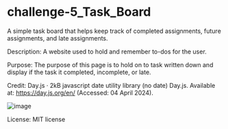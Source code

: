# challenge-5_Task_Board
A simple task board that helps keep track of completed assignments, future assignments, and late assignments.

Description: A website used to hold and remember to-dos for the user.

Purpose: The purpose of this page is to hold on to task written down and display if the task it completed, incomplete, or late.

Credit: Day.js · 2kB javascript date utility library (no date) Day.js. Available at: https://day.js.org/en/ (Accessed: 04 April 2024). 

![image](https://github.com/ThESwAgBoSS/challenge-5_Task_Board/assets/161268664/7fb789f1-f8a4-4d97-b5ca-9b143cda5789)

License: MIT license
